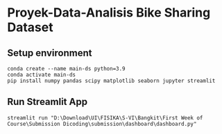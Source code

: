 # Proyek-Data-Analisis Bike Sharing Dataset
## Setup environment
  ```
  conda create --name main-ds python=3.9
  conda activate main-ds
  pip install numpy pandas scipy matplotlib seaborn jupyter streamlit
  ```
  
## Run Streamlit App
  `streamlit run "D:\Download\UI\FISIKA\S-VI\Bangkit\First Week of Course\Submission Dicoding\submission\dashboard\dashboard.py"`
